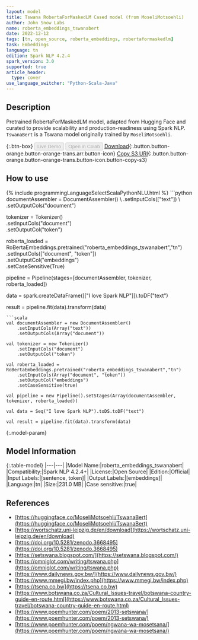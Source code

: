 ```yaml
---
layout: model
title: Tswana RobertaForMaskedLM Cased model (from MoseliMotsoehli)
author: John Snow Labs
name: roberta_embeddings_tswanabert
date: 2022-12-12
tags: [tn, open_source, roberta_embeddings, robertaformaskedlm]
task: Embeddings
language: tn
edition: Spark NLP 4.2.4
spark_version: 3.0
supported: true
article_header:
  type: cover
use_language_switcher: "Python-Scala-Java"
---
```


## Description

Pretrained RobertaForMaskedLM model, adapted from Hugging Face and curated to provide scalability and production-readiness using Spark NLP. `TswanaBert` is a Tswana model originally trained by `MoseliMotsoehli`.

{:.btn-box}
<button class="button button-orange" disabled>Live Demo</button>
<button class="button button-orange" disabled>Open in Colab</button>
[Download](https://s3.amazonaws.com/auxdata.johnsnowlabs.com/public/models/roberta_embeddings_tswanabert_tn_4.2.4_3.0_1670858564493.zip){:.button.button-orange.button-orange-trans.arr.button-icon}
[Copy S3 URI](s3://auxdata.johnsnowlabs.com/public/models/roberta_embeddings_tswanabert_tn_4.2.4_3.0_1670858564493.zip){:.button.button-orange.button-orange-trans.button-icon.button-copy-s3}

## How to use



<div class="tabs-box" markdown="1">
{% include programmingLanguageSelectScalaPythonNLU.html %}
```python
documentAssembler = DocumentAssembler() \
    .setInputCols(["text"]) \
    .setOutputCols("document")

tokenizer = Tokenizer() \
    .setInputCols("document") \
    .setOutputCol("token")

roberta_loaded = RoBertaEmbeddings.pretrained("roberta_embeddings_tswanabert","tn") \
    .setInputCols(["document", "token"]) \
    .setOutputCol("embeddings") \
    .setCaseSensitive(True)
    
pipeline = Pipeline(stages=[documentAssembler, tokenizer, roberta_loaded])

data = spark.createDataFrame([["I love Spark NLP"]]).toDF("text")

result = pipeline.fit(data).transform(data)
```
```scala
val documentAssembler = new DocumentAssembler() 
    .setInputCols(Array("text")) 
    .setOutputCols(Array("document"))
      
val tokenizer = new Tokenizer()
    .setInputCols("document")
    .setOutputCol("token")
 
val roberta_loaded = RoBertaEmbeddings.pretrained("roberta_embeddings_tswanabert","tn") 
    .setInputCols(Array("document", "token"))
    .setOutputCol("embeddings")
    .setCaseSensitive(true)    
   
val pipeline = new Pipeline().setStages(Array(documentAssembler, tokenizer, roberta_loaded))

val data = Seq("I love Spark NLP").toDS.toDF("text")

val result = pipeline.fit(data).transform(data)
```
</div>

{:.model-param}
## Model Information

{:.table-model}
|---|---|
|Model Name:|roberta_embeddings_tswanabert|
|Compatibility:|Spark NLP 4.2.4+|
|License:|Open Source|
|Edition:|Official|
|Input Labels:|[sentence, token]|
|Output Labels:|[embeddings]|
|Language:|tn|
|Size:|231.0 MB|
|Case sensitive:|true|

## References

- [https://huggingface.co/MoseliMotsoehli/TswanaBert](https://huggingface.co/MoseliMotsoehli/TswanaBert)
- [https://wortschatz.uni-leipzig.de/en/download](https://wortschatz.uni-leipzig.de/en/download)
- [https://doi.org/10.5281/zenodo.3668495](https://doi.org/10.5281/zenodo.3668495)
- [https://setswana.blogspot.com/](https://setswana.blogspot.com/)
- [https://omniglot.com/writing/tswana.php](https://omniglot.com/writing/tswana.php)
- [https://www.dailynews.gov.bw/](https://www.dailynews.gov.bw/)
- [https://www.mmegi.bw/index.php](https://www.mmegi.bw/index.php)
- [https://tsena.co.bw](https://tsena.co.bw)
- [https://www.botswana.co.za/Cultural_Issues-travel/botswana-country-guide-en-route.html](https://www.botswana.co.za/Cultural_Issues-travel/botswana-country-guide-en-route.html)
- [https://www.poemhunter.com/poem/2013-setswana/](https://www.poemhunter.com/poem/2013-setswana/)
- [https://www.poemhunter.com/poem/ngwana-wa-mosetsana/](https://www.poemhunter.com/poem/ngwana-wa-mosetsana/)